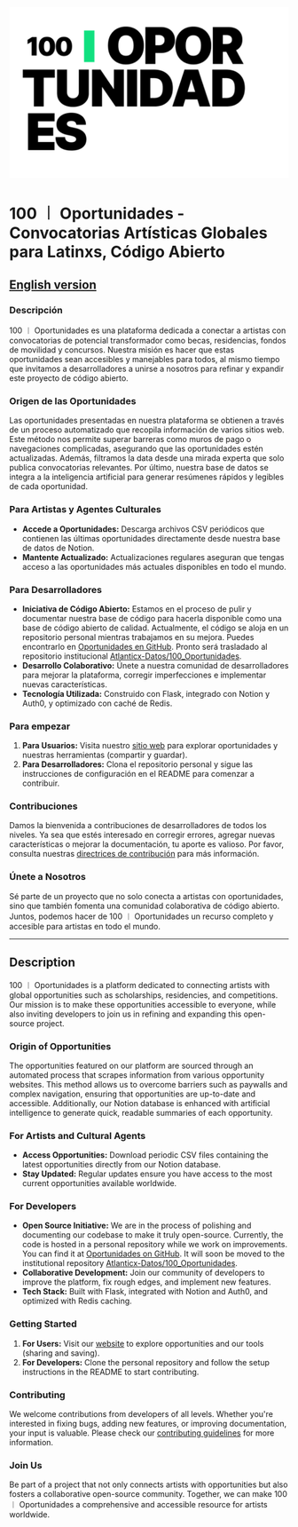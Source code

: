 ![Logo](Logo.png)

# 100 ︱ Oportunidades - Convocatorias Artísticas Globales para Latinxs, Código Abierto

## [English version](#description)

### Descripción

100 ︱ Oportunidades es una plataforma dedicada a conectar a artistas con convocatorias de potencial transformador como becas, residencias, fondos de movilidad y concursos. Nuestra misión es hacer que estas oportunidades sean accesibles y manejables para todos, al mismo tiempo que invitamos a desarrolladores a unirse a nosotros para refinar y expandir este proyecto de código abierto.

### Origen de las Oportunidades

Las oportunidades presentadas en nuestra plataforma se obtienen a través de un proceso automatizado que recopila información de varios sitios web. Este método nos permite superar barreras como muros de pago o navegaciones complicadas, asegurando que las oportunidades estén actualizadas. Además, filtramos la data desde una mirada experta que solo publica convocatorias relevantes. Por último, nuestra base de datos se integra a la inteligencia artificial para generar resúmenes rápidos y legibles de cada oportunidad.

### Para Artistas y Agentes Culturales

- **Accede a Oportunidades:** Descarga archivos CSV periódicos que contienen las últimas oportunidades directamente desde nuestra base de datos de Notion.
- **Mantente Actualizado:** Actualizaciones regulares aseguran que tengas acceso a las oportunidades más actuales disponibles en todo el mundo.

### Para Desarrolladores

- **Iniciativa de Código Abierto:** Estamos en el proceso de pulir y documentar nuestra base de código para hacerla disponible como una base de código abierto de calidad. Actualmente, el código se aloja en un repositorio personal mientras trabajamos en su mejora. Puedes encontrarlo en [Oportunidades en GitHub](https://github.com/MiguelGalp/Oportunidades). Pronto será trasladado al repositorio institucional [Atlanticx-Datos/100_Oportunidades](https://github.com/Atlanticx-Datos/100_Oportunidades).
- **Desarrollo Colaborativo:** Únete a nuestra comunidad de desarrolladores para mejorar la plataforma, corregir imperfecciones e implementar nuevas características.
- **Tecnología Utilizada:** Construido con Flask, integrado con Notion y Auth0, y optimizado con caché de Redis.

### Para empezar

1. **Para Usuarios:** Visita nuestro [sitio web](http://oportunidades-vercel.vercel.app) para explorar oportunidades y nuestras herramientas (compartir y guardar).
2. **Para Desarrolladores:** Clona el repositorio personal y sigue las instrucciones de configuración en el README para comenzar a contribuir.

### Contribuciones

Damos la bienvenida a contribuciones de desarrolladores de todos los niveles. Ya sea que estés interesado en corregir errores, agregar nuevas características o mejorar la documentación, tu aporte es valioso. Por favor, consulta nuestras [directrices de contribución](CONTRIBUTING.md) para más información.

### Únete a Nosotros

Sé parte de un proyecto que no solo conecta a artistas con oportunidades, sino que también fomenta una comunidad colaborativa de código abierto. Juntos, podemos hacer de 100 ︱ Oportunidades un recurso completo y accesible para artistas en todo el mundo.

---

## Description

100 ︱ Oportunidades is a platform dedicated to connecting artists with global opportunities such as scholarships, residencies, and competitions. Our mission is to make these opportunities accessible to everyone, while also inviting developers to join us in refining and expanding this open-source project.

### Origin of Opportunities

The opportunities featured on our platform are sourced through an automated process that scrapes information from various opportunity websites. This method allows us to overcome barriers such as paywalls and complex navigation, ensuring that opportunities are up-to-date and accessible. Additionally, our Notion database is enhanced with artificial intelligence to generate quick, readable summaries of each opportunity.

### For Artists and Cultural Agents

- **Access Opportunities:** Download periodic CSV files containing the latest opportunities directly from our Notion database.
- **Stay Updated:** Regular updates ensure you have access to the most current opportunities available worldwide.

### For Developers

- **Open Source Initiative:** We are in the process of polishing and documenting our codebase to make it truly open-source. Currently, the code is hosted in a personal repository while we work on improvements. You can find it at [Oportunidades on GitHub](https://github.com/MiguelGalp/Oportunidades). It will soon be moved to the institutional repository [Atlanticx-Datos/100_Oportunidades](https://github.com/Atlanticx-Datos/100_Oportunidades).
- **Collaborative Development:** Join our community of developers to improve the platform, fix rough edges, and implement new features.
- **Tech Stack:** Built with Flask, integrated with Notion and Auth0, and optimized with Redis caching.

### Getting Started

1. **For Users:** Visit our [website](http://oportunidades-vercel.vercel.app) to explore opportunities and our tools (sharing and saving).
2. **For Developers:** Clone the personal repository and follow the setup instructions in the README to start contributing.

### Contributing

We welcome contributions from developers of all levels. Whether you're interested in fixing bugs, adding new features, or improving documentation, your input is valuable. Please check our [contributing guidelines](CONTRIBUTING.md) for more information.

### Join Us

Be part of a project that not only connects artists with opportunities but also fosters a collaborative open-source community. Together, we can make 100 ︱ Oportunidades a comprehensive and accessible resource for artists worldwide.
